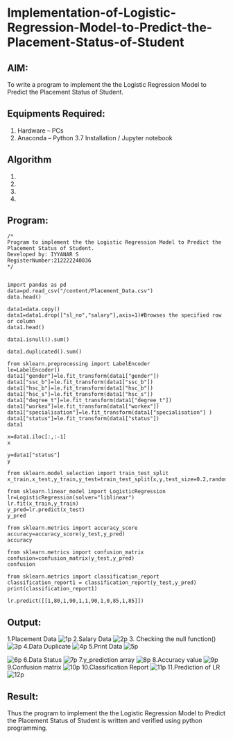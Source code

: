# Implementation-of-Logistic-Regression-Model-to-Predict-the-Placement-Status-of-Student

## AIM:
To write a program to implement the the Logistic Regression Model to Predict the Placement Status of Student.

## Equipments Required:
1. Hardware – PCs
2. Anaconda – Python 3.7 Installation / Jupyter notebook

## Algorithm
1. 
2. 
3. 
4. 

## Program:
```
/*
Program to implement the the Logistic Regression Model to Predict the Placement Status of Student.
Developed by: IYYANAR S
RegisterNumber:212222240036  
*/
```
```

import pandas as pd
data=pd.read_csv("/content/Placement_Data.csv")
data.head()

data1=data.copy()
data1=data1.drop(["sl_no","salary"],axis=1)#Browses the specified row or column
data1.head()

data1.isnull().sum()

data1.duplicated().sum()

from sklearn.preprocessing import LabelEncoder
le=LabelEncoder()
data1["gender"]=le.fit_transform(data1["gender"])
data1["ssc_b"]=le.fit_transform(data1["ssc_b"])
data1["hsc_b"]=le.fit_transform(data1["hsc_b"])
data1["hsc_s"]=le.fit_transform(data1["hsc_s"])
data1["degree_t"]=le.fit_transform(data1["degree_t"])
data1["workex"]=le.fit_transform(data1["workex"])
data1["specialisation"]=le.fit_transform(data1["specialisation"] )     
data1["status"]=le.fit_transform(data1["status"])       
data1 

x=data1.iloc[:,:-1]
x

y=data1["status"]
y

from sklearn.model_selection import train_test_split
x_train,x_test,y_train,y_test=train_test_split(x,y,test_size=0.2,random_state=0)

from sklearn.linear_model import LogisticRegression
lr=LogisticRegression(solver="liblinear")
lr.fit(x_train,y_train)
y_pred=lr.predict(x_test)
y_pred

from sklearn.metrics import accuracy_score
accuracy=accuracy_score(y_test,y_pred)
accuracy

from sklearn.metrics import confusion_matrix
confusion=confusion_matrix(y_test,y_pred)
confusion

from sklearn.metrics import classification_report
classification_report1 = classification_report(y_test,y_pred)
print(classification_report1)

lr.predict([[1,80,1,90,1,1,90,1,0,85,1,85]])
```

## Output:
1.Placement Data
![1p](https://github.com/Iyyanar22009120/Implementation-of-Logistic-Regression-Model-to-Predict-the-Placement-Status-of-Student/assets/118680259/f0840ff7-6860-46e2-bed1-aec9a71f90d5)
2.Salary Data
![2p](https://github.com/Iyyanar22009120/Implementation-of-Logistic-Regression-Model-to-Predict-the-Placement-Status-of-Student/assets/118680259/05b6cbd0-d4f5-420d-b484-cbe25b3ca789)
3. Checking the null function()
![3p](https://github.com/Iyyanar22009120/Implementation-of-Logistic-Regression-Model-to-Predict-the-Placement-Status-of-Student/assets/118680259/b7857a66-c539-4274-8090-299d90fbe85f)
4.Data Duplicate
![4p](https://github.com/Iyyanar22009120/Implementation-of-Logistic-Regression-Model-to-Predict-the-Placement-Status-of-Student/assets/118680259/901068d3-cbce-47f4-8650-fc8e937a1b69)
5.Print Data
![5p](https://github.com/Iyyanar22009120/Implementation-of-Logistic-Regression-Model-to-Predict-the-Placement-Status-of-Student/assets/118680259/792a4b0a-94be-4e5d-8b13-0a2c454c6080)

![6p](https://github.com/Iyyanar22009120/Implementation-of-Logistic-Regression-Model-to-Predict-the-Placement-Status-of-Student/assets/118680259/d39b739a-2e97-4b47-9488-f371d8206dae)
6.Data Status
![7p](https://github.com/Iyyanar22009120/Implementation-of-Logistic-Regression-Model-to-Predict-the-Placement-Status-of-Student/assets/118680259/7ca48133-d7dc-4a3c-a4aa-b4742c3954bf)
7.y_prediction array
![8p](https://github.com/Iyyanar22009120/Implementation-of-Logistic-Regression-Model-to-Predict-the-Placement-Status-of-Student/assets/118680259/69422639-ca7d-40d3-86af-d749b7b864ef)
8.Accuracy value
![9p](https://github.com/Iyyanar22009120/Implementation-of-Logistic-Regression-Model-to-Predict-the-Placement-Status-of-Student/assets/118680259/63d15d7d-5106-40f1-b08c-041ecee8aa62)
9.Confusion matrix
![10p](https://github.com/Iyyanar22009120/Implementation-of-Logistic-Regression-Model-to-Predict-the-Placement-Status-of-Student/assets/118680259/2ba76894-ab27-4489-b2d6-8612dd7e3f7e)
10.Classification Report
![11p](https://github.com/Iyyanar22009120/Implementation-of-Logistic-Regression-Model-to-Predict-the-Placement-Status-of-Student/assets/118680259/fb1dc13e-11b1-4326-9a3f-0d2168b052d8)
11.Prediction of LR
![12p](https://github.com/Iyyanar22009120/Implementation-of-Logistic-Regression-Model-to-Predict-the-Placement-Status-of-Student/assets/118680259/e24025b0-d87b-4d8b-aca0-9c945889424a)


## Result:
Thus the program to implement the the Logistic Regression Model to Predict the Placement Status of Student is written and verified using python programming.
